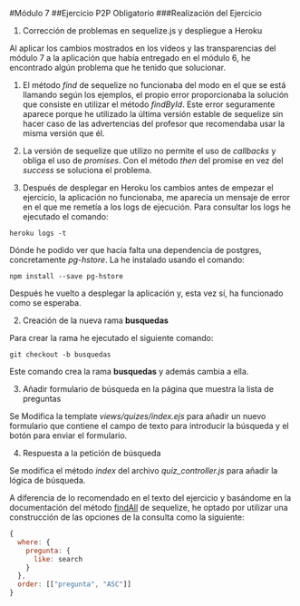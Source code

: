 #Módulo 7
##Ejercicio P2P Obligatorio
###Realización del Ejercicio

1. Corrección de problemas en sequelize.js y despliegue a Heroku

  Al aplicar los cambios mostrados en los vídeos y las transparencias del módulo 7 a la aplicación que había entregado en el módulo 6, he encontrado algún problema que he tenido que solucionar.

  1. El método *find* de sequelize no funcionaba del modo en el que se está llamando según los ejemplos, el propio error proporcionaba la solución que consiste en utilizar el método *findById*. Este error seguramente aparece porque he utilizado la última versión estable de sequelize sin hacer caso de las advertencias del profesor que recomendaba usar la misma versión que él.

  2. La versión de sequelize que utilizo no permite el uso de *callbacks* y obliga el uso de *promises*. Con el método *then* del promise en vez del *success* se soluciona el problema.

  3. Después de desplegar en Heroku los cambios antes de empezar el ejercicio, la aplicación no funcionaba, me aparecía un mensaje de error en el que me remetía a los logs de ejecución. Para consultar los logs he ejecutado el comando:
  ```
  heroku logs -t
  ```
  Dónde he podido ver que hacía falta una dependencia de postgres, concretamente *pg-hstore*. La he instalado usando el comando:
  ```
  npm install --save pg-hstore
  ```
  Después he vuelto a desplegar la aplicación y, esta vez sí, ha funcionado como se esperaba.

2. Creación de la nueva rama **busquedas**

  Para crear la rama he ejecutado el siguiente comando:
  ```
  git checkout -b busquedas
  ```
  Este comando crea la rama **busquedas** y además cambia a ella.

3. Añadir formulario de búsqueda en la página que muestra la lista de preguntas

  Se Modifica la template *views/quizes/index.ejs* para añadir un nuevo formulario que contiene el campo de texto para introducir la búsqueda y el botón para enviar el formulario.

4. Respuesta a la petición de búsqueda

  Se modifica el método *index* del archivo *quiz_controller.js* para añadir la lógica de búsqueda.

  A diferencia de lo recomendado en el texto del ejercicio y basándome en la documentación del método [findAll](http://docs.sequelizejs.com/en/latest/api/model/#findalloptions-promisearrayinstance) de sequelize, he optado por utilizar una construcción de las opciones de la consulta como la siguiente:
  ```javascript
  {
    where: {
      pregunta: {
        like: search
      }
    },
    order: [["pregunta", "ASC"]]
  }
  ```
